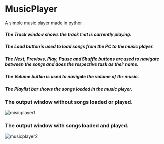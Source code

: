 # MusicPlayer
A simple music player made in python.
##### The Track window shows the track that is currently playing.
##### The Load button is used to load songs from the PC to the music player.
##### The Next, Previous, Play, Pause and Shuffle buttons are used to navigate between the songs and does the respective task as their name.
##### The Volume button is used to navigate the volume of the music.
##### The Playlist bar shows the songs loaded in the music player.


### The output window without songs loaded or played.

![misicplayer1](https://user-images.githubusercontent.com/104818574/172617474-9d406e43-6086-47d8-9249-67730de3c9c0.png)


### The output window with songs loaded and played.

![musicplayer2](https://user-images.githubusercontent.com/104818574/172617569-024ad417-6ad8-4170-b24e-bc2e25ab1418.png)
